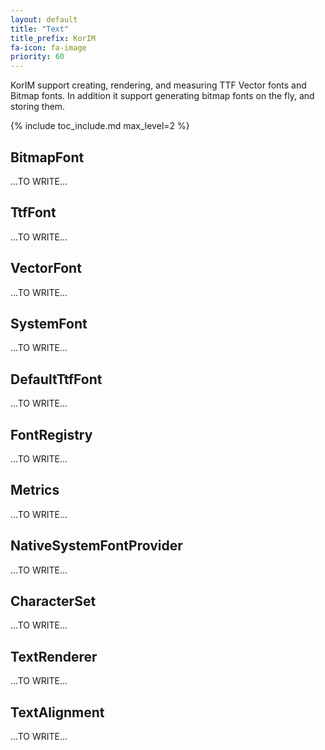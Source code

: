```yaml
---
layout: default
title: "Text"
title_prefix: KorIM
fa-icon: fa-image
priority: 60
---
```


KorIM support creating, rendering, and measuring TTF Vector fonts and Bitmap fonts. In addition it support generating bitmap fonts on the fly, and storing them.

{% include toc_include.md max_level=2 %}

## BitmapFont

...TO WRITE...

## TtfFont

...TO WRITE...

## VectorFont

...TO WRITE...

## SystemFont

...TO WRITE...

## DefaultTtfFont

...TO WRITE...

## FontRegistry

...TO WRITE...

## Metrics

...TO WRITE...

## NativeSystemFontProvider

...TO WRITE...

## CharacterSet

...TO WRITE...

## TextRenderer

...TO WRITE...

## TextAlignment

...TO WRITE...
